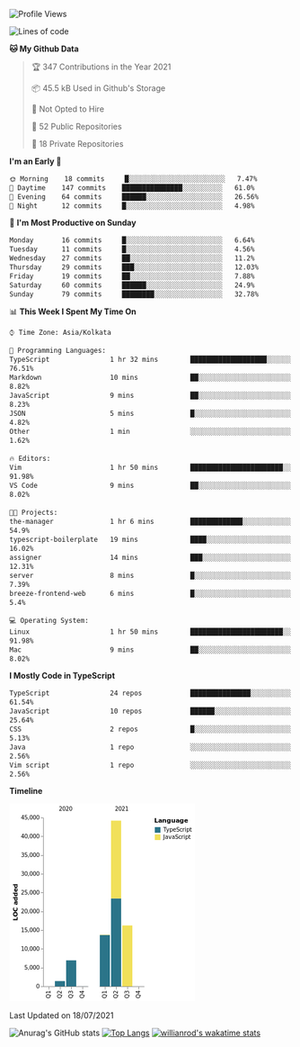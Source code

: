 <!--START_SECTION:waka-->
![Profile Views](http://img.shields.io/badge/Profile%20Views-1-blue)

![Lines of code](https://img.shields.io/badge/From%20Hello%20World%20I%27ve%20Written-82541%20lines%20of%20code-blue)

**🐱 My Github Data** 

> 🏆 347 Contributions in the Year 2021
 > 
> 📦 45.5 kB Used in Github's Storage 
 > 
> 🚫 Not Opted to Hire
 > 
> 📜 52 Public Repositories 
 > 
> 🔑 18 Private Repositories  
 > 
**I'm an Early 🐤** 

```text
🌞 Morning    18 commits     █░░░░░░░░░░░░░░░░░░░░░░░░   7.47% 
🌆 Daytime    147 commits    ███████████████░░░░░░░░░░   61.0% 
🌃 Evening    64 commits     ██████░░░░░░░░░░░░░░░░░░░   26.56% 
🌙 Night      12 commits     █░░░░░░░░░░░░░░░░░░░░░░░░   4.98%

```
📅 **I'm Most Productive on Sunday** 

```text
Monday       16 commits     █░░░░░░░░░░░░░░░░░░░░░░░░   6.64% 
Tuesday      11 commits     █░░░░░░░░░░░░░░░░░░░░░░░░   4.56% 
Wednesday    27 commits     ██░░░░░░░░░░░░░░░░░░░░░░░   11.2% 
Thursday     29 commits     ███░░░░░░░░░░░░░░░░░░░░░░   12.03% 
Friday       19 commits     ██░░░░░░░░░░░░░░░░░░░░░░░   7.88% 
Saturday     60 commits     ██████░░░░░░░░░░░░░░░░░░░   24.9% 
Sunday       79 commits     ████████░░░░░░░░░░░░░░░░░   32.78%

```


📊 **This Week I Spent My Time On** 

```text
⌚︎ Time Zone: Asia/Kolkata

💬 Programming Languages: 
TypeScript               1 hr 32 mins        ███████████████████░░░░░░   76.51% 
Markdown                 10 mins             ██░░░░░░░░░░░░░░░░░░░░░░░   8.82% 
JavaScript               9 mins              ██░░░░░░░░░░░░░░░░░░░░░░░   8.23% 
JSON                     5 mins              █░░░░░░░░░░░░░░░░░░░░░░░░   4.82% 
Other                    1 min               ░░░░░░░░░░░░░░░░░░░░░░░░░   1.62%

🔥 Editors: 
Vim                      1 hr 50 mins        ███████████████████████░░   91.98% 
VS Code                  9 mins              ██░░░░░░░░░░░░░░░░░░░░░░░   8.02%

🐱‍💻 Projects: 
the-manager              1 hr 6 mins         █████████████░░░░░░░░░░░░   54.9% 
typescript-boilerplate   19 mins             ████░░░░░░░░░░░░░░░░░░░░░   16.02% 
assigner                 14 mins             ███░░░░░░░░░░░░░░░░░░░░░░   12.31% 
server                   8 mins              █░░░░░░░░░░░░░░░░░░░░░░░░   7.39% 
breeze-frontend-web      6 mins              █░░░░░░░░░░░░░░░░░░░░░░░░   5.4%

💻 Operating System: 
Linux                    1 hr 50 mins        ███████████████████████░░   91.98% 
Mac                      9 mins              ██░░░░░░░░░░░░░░░░░░░░░░░   8.02%

```

**I Mostly Code in TypeScript** 

```text
TypeScript               24 repos            ███████████████░░░░░░░░░░   61.54% 
JavaScript               10 repos            ██████░░░░░░░░░░░░░░░░░░░   25.64% 
CSS                      2 repos             █░░░░░░░░░░░░░░░░░░░░░░░░   5.13% 
Java                     1 repo              ░░░░░░░░░░░░░░░░░░░░░░░░░   2.56% 
Vim script               1 repo              ░░░░░░░░░░░░░░░░░░░░░░░░░   2.56%

```


**Timeline**

![Chart not found](https://raw.githubusercontent.com/wise-introvert/wise-introvert/master/charts/bar_graph.png) 


 Last Updated on 18/07/2021
<!--END_SECTION:waka-->
![Anurag's GitHub stats](https://github-readme-stats.vercel.app/api?username=wise-introvert&count_private=true&show_icons=true)
[![Top Langs](https://github-readme-stats.vercel.app/api/top-langs/?username=wise-introvert&langs_count=10)](https://github.com/anuraghazra/github-readme-stats)
[![willianrod's wakatime stats](https://github-readme-stats.vercel.app/api/wakatime?username=wiseintrovert)](https://github.com/anuraghazra/github-readme-stats)
